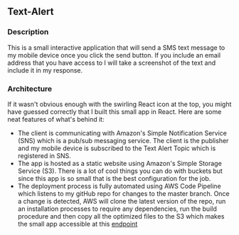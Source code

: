 ## Text-Alert

### Description

This is a small interactive application that will send a SMS text message to my mobile device once you click the send button. If you include an email address that you have access to I will take a screenshot of the text and include it in my response.

### Architecture

If it wasn't obvious enough with the swirling React icon at the top, you might have guessed correctly that I built this small app in React. Here are some neat features of what's behind it:

- The client is communicating with Amazon's Simple Notification Service (SNS) which is a pub/sub messaging service. The client is the publisher and my mobile device is subscribed to the Text Alert Topic which is registered in SNS.
- The app is hosted as a static website using Amazon's Simple Storage Service (S3). There is a lot of cool things you can do with buckets but since this app is so small that is the best configuration for the job.
- The deployment process is fully automated using AWS Code Pipeline which listens to my gitHub repo for changes to the master branch. Once a change is detected, AWS will clone the latest version of the repo, run an installation processes to require any dependencies, run the build procedure and then copy all the optimized files to the S3 which makes the small app accessible at this [endpoint](http://text-alert.s3-website-us-east-1.amazonaws.com)
